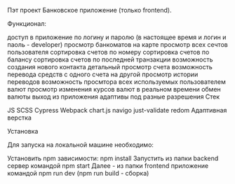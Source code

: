Пэт проект Банковское приложение (только frontend).

Функционал:

доступ в приложение по логину и паролю (в настоящее время и логин и паоль - developer) просмотр банкоматов на карте просмотр всех сечтов пользователя сортировка счетов по номеру сортировка счетов по балансу сортировка счетов по последней транзакции возможность создания нового контакта детальный просмотр счета возможность перевода средств с одного счета на другой просмотр истории переводов возможность просмтора всех используемых пользователем валют просмотр изменения курсов валют в реальном времени обмен валюты выход из приложения адаптивы под разные разрешения Стек

JS SCSS Cypress Webpack chart.js navigo just-validate redom Адаптивная верстка

Установка

Для запуска на локальной машине необходимо:

Установить npm зависимости: npm install Запустить из папки backend сервер командой npm start Далее - из папки frontend приложение командой npm run dev (npm run build - сборка)
